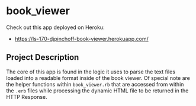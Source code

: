 # book_viewer

Check out this app deployed on Heroku:
- https://ls-170-djpinchoff-book-viewer.herokuapp.com/

## Project Description

The core of this app is found in the logic it uses to parse the text files loaded into a readable format inside of the book viewer.  Of special note are the helper functions within ```book_viewer.rb``` that are accessed from within the ```.erb``` files while processing the dynamic HTML file to be returned in the HTTP Response.
